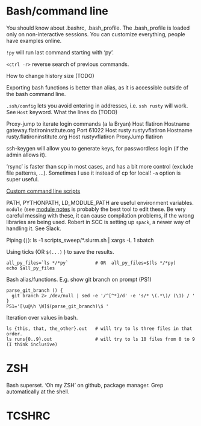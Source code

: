 # Bash/command line

You should know about .bashrc, .bash_profile. The .bash_profile is loaded only on non-interactive sessions. You can customize everything, people have examples online.

`!py` will run last command starting with ‘py’.

`<ctrl -r>` reverse search of previous commands.

How to change history size (TODO)

Exporting bash functions is better than alias, as it is accessible outside of the bash command line. 

`.ssh/config` lets you avoid entering in addresses, i.e. `ssh rusty` will work. See `Host` keyword.
What the lines do (TODO)

Proxy-jump to iterate login commands (a la Bryan)
Host flatiron
  Hostname gateway.flatironinstitute.org
  Port 61022
Host rusty rustyvflatiron
  Hostname rusty.flatironinstitute.org
Host rustyvflatiron
  ProxyJump flatiron



ssh-keygen will allow you to generate keys, for passwordless login (if the admin allows it).

‘rsync’ is faster than scp in most cases, and has a bit more control (exclude file patterns, …). Sometimes I use it instead of cp for local!
`-a` option is super useful.

[Custom command line scripts](path_commands.md)

PATH, PYTHONPATH, LD_MODULE_PATH are useful environment variables. `module` (see [module notes](module.md) is probably the best tool to edit these. Be very careful messing with these, it can cause compilation problems, if the wrong libraries are being used. Robert in SCC is setting up `spack`, a newer way of handling it. See Slack.

Piping (`|`):
ls -1 scripts_sweep/*.slurm.sh | xargs -L 1 sbatch

Using ticks (OR `$(...)` ) to save the results.
```
all_py_files=`ls */*py`          # OR  all_py_files=$(ls */*py)
echo $all_py_files
```

Bash alias/functions. E.g. show git branch on prompt (PS1)
```
parse_git_branch () {
  git branch 2> /dev/null | sed -e '/^[^*]/d' -e 's/* \(.*\)/ (\1) / '
}
PS1='[\u@\h \W]$(parse_git_branch)\$ '
```

Iteration over values in bash.
```
ls {this, that, the_other}.out   # will try to ls three files in that order. 
ls runs{0..9}.out                # will try to ls 10 files from 0 to 9 (I think inclusive)
```

# ZSH

Bash superset. ‘Oh my ZSH’ on github, package manager. Grep automatically at the shell.

# TCSHRC
